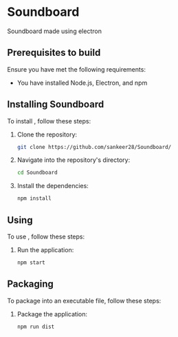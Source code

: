 # Soundboard
Soundboard made using electron

## Prerequisites to build

Ensure you have met the following requirements:

* You have installed Node.js, Electron, and npm

## Installing Soundboard

To install <Your-Project-Name>, follow these steps:

1. Clone the repository:
    ```bash
    git clone https://github.com/sankeer28/Soundboard/
    ```
2. Navigate into the repository's directory:
    ```bash
    cd Soundboard
    ```
3. Install the dependencies:
    ```bash
    npm install
    ```

## Using <Your-Project-Name>

To use <Your-Project-Name>, follow these steps:

1. Run the application:
    ```bash
    npm start
    ```

## Packaging <Your-Project-Name>

To package <Your-Project-Name> into an executable file, follow these steps:

1. Package the application:
    ```bash
    npm run dist
    ```
